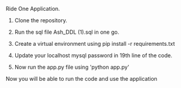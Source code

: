 Ride One Application.

1. Clone the repository. 

2. Run the sql file Ash_DDL (1).sql in one go.

3. Create a virtual environment using pip install -r requirements.txt

4. Update your localhost mysql password in 19th line of the code.

5. Now run the app.py file using 'python app.py'

Now you will be able to run the code and use the application 